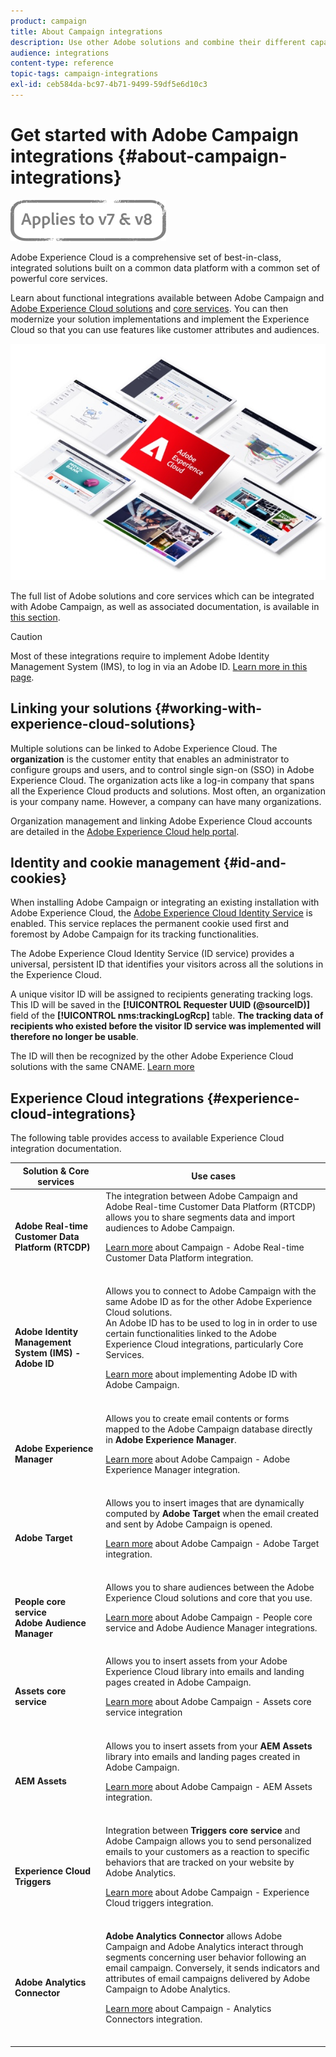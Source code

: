 ```yaml
---
product: campaign
title: About Campaign integrations
description: Use other Adobe solutions and combine their different capabilities with Campaign.
audience: integrations
content-type: reference
topic-tags: campaign-integrations
exl-id: ceb584da-bc97-4b71-9499-59df5e6d10c3
---
```

# Get started with Adobe Campaign integrations {#about-campaign-integrations}

![](../../assets/common.svg)

Adobe Experience Cloud is a comprehensive set of best-in-class, integrated solutions built on a common data platform with a common set of powerful core services.

Learn about functional integrations available between Adobe Campaign and [Adobe Experience Cloud solutions](https://experienceleague.adobe.com/docs/core-services/interface/marketing-cloud-integrations.html) and [core services](https://experienceleague.adobe.com/docs/core-services/interface/about-core-services/core-services.html). You can then modernize your solution implementations and implement the Experience Cloud so that you can use features like customer attributes and audiences.

   ![](assets/ExCloud-solutions.png)

The full list of Adobe solutions and core services which can be integrated with Adobe Campaign, as well as associated documentation, is available in [this section](#experience-cloud-integrations).

>[!CAUTION]
>
>Most of these integrations require to implement Adobe Identity Management System (IMS), to log in via an Adobe ID. [Learn more in this page](../../../v7/installation/using/about-adobe-id.md).
>

## Linking your solutions {#working-with-experience-cloud-solutions}

Multiple solutions can be linked to Adobe Experience Cloud. The **organization** is the customer entity that enables an administrator to configure groups and users, and to control single sign-on (SSO) in Adobe Experience Cloud. The organization acts like a log-in company that spans all the Experience Cloud products and solutions. Most often, an organization is your company name. However, a company can have many organizations.

Organization management and linking Adobe Experience Cloud accounts are detailed in the [Adobe Experience Cloud help portal](https://experienceleague.adobe.com/docs/core-services/interface/manage-users-and-products/organizations.html).

## Identity and cookie management {#id-and-cookies}

When installing Adobe Campaign or integrating an existing installation with Adobe Experience Cloud, the [Adobe Experience Cloud Identity Service](https://experienceleague.adobe.com/docs/id-service/using/home.html) is enabled. This service replaces the permanent cookie used first and foremost by Adobe Campaign for its tracking functionalities.

The Adobe Experience Cloud Identity Service (ID service) provides a universal, persistent ID that identifies your visitors across all the solutions in the Experience Cloud.

A unique visitor ID will be assigned to recipients generating tracking logs. This ID will be saved in the **[!UICONTROL Requester UUID (@sourceID)]** field of the **[!UICONTROL nms:trackingLogRcp]** table. **The tracking data of recipients who existed before the visitor ID service was implemented will therefore no longer be usable**.

The ID will then be recognized by the other Adobe Experience Cloud solutions with the same CNAME. [Learn more](https://experienceleague.adobe.com/docs/id-service/using/reference/analytics-reference/cname.html)

## Experience Cloud integrations {#experience-cloud-integrations}

The following table provides access to available Experience Cloud integration documentation.

<table> 
 <thead> 
  <tr> 
   <th> Solution &amp; Core services<br /> </th> 
   <th> Use cases<br /> </th> 
  </tr> 
 </thead> 
 <tbody> 
  <tr> 
   <td> <strong>Adobe Real-time Customer Data Platform (RTCDP)</strong><br /> </td> 
   <td> The integration between Adobe Campaign and Adobe Real-time Customer Data Platform (RTCDP) allows you to share segments data and import audiences to Adobe Campaign.<br /> <p><a href="../../integrations/using/get-started-sources-destinations.md">Learn more</a> about Campaign - Adobe Real-time Customer Data Platform integration.</p><br /> </td> 
  </tr> 
  <tr> 
   <td> <strong>Adobe Identity Management System (IMS) - Adobe ID</strong><br /> </td> 
   <td> Allows you to connect to Adobe Campaign with the same Adobe ID as for the other Adobe Experience Cloud solutions.<br /> An Adobe ID has to be used to log in in order to use certain functionalities linked to the Adobe Experience Cloud integrations, particularly Core Services.<br /> <p><a href="../../../v7/installation/using/about-adobe-id.md">Learn more</a> about implementing Adobe ID with Adobe Campaign.</p><br /> </td> 
  </tr> 
  <tr> 
   <td> <strong>Adobe Experience Manager</strong><br /> </td> 
   <td> Allows you to create email contents or forms mapped to the Adobe Campaign database directly in <strong>Adobe Experience Manager</strong>.<br /> <p><a href="../../integrations/using/about-adobe-experience-manager.md">Learn more</a> about Adobe Campaign - Adobe Experience Manager integration.</p><br /> </td> 
  </tr> 
  <tr> 
   <td> <strong>Adobe Target</strong><br /> </td> 
   <td> Allows you to insert images that are dynamically computed by <strong>Adobe Target</strong> when the email created and sent by Adobe Campaign is opened.<br /> <p><a href="../../integrations/using/integrating-with-adobe-target.md">Learn more</a> about Adobe Campaign - Adobe Target integration.</p><br /> </td> 
  </tr> 
  <tr> 
   <td> <strong>People core service</strong><br /> <strong>Adobe Audience Manager</strong><br /> </td> 
   <td> Allows you to share audiences between the Adobe Experience Cloud solutions and core that you use.<br /> <p><a href="../../integrations/using/sharing-audiences-with-adobe-experience-cloud.md">Learn more</a> about Adobe Campaign - People core service and Adobe Audience Manager integrations.</p><br /> </td> 
  </tr> 
  <tr> 
   <td> <strong>Assets core service</strong><br /> </td> 
   <td> Allows you to insert assets from your Adobe Experience Cloud library into emails and landing pages created in Adobe Campaign.<br /> <p><a href="../../integrations/using/configuring-access-to-assets.md#integrating-with-experience-cloud-assets">Learn more</a> about Adobe Campaign - Assets core service integration</p><br /> </td> 
  </tr> 
  <tr> 
   <td> <strong>AEM Assets</strong><br /> </td> 
   <td> Allows you to insert assets from your <strong>AEM Assets</strong> library into emails and landing pages created in Adobe Campaign.<br /> <p><a href="../../integrations/using/configuring-access-to-assets.md#integrating-with-aem-assets">Learn more</a> about Adobe Campaign - AEM Assets integration.</p><br /> </td> 
  </tr> 
  <tr> 
   <td> <strong>Experience Cloud Triggers</strong><br /> </td> 
   <td> Integration between <strong>Triggers core service</strong> and Adobe Campaign allows you to send personalized emails to your customers as a reaction to specific behaviors that are tracked on your website by Adobe Analytics.<br /> <p><a href="https://helpx.adobe.com/campaign/kb/triggers-and-campaign.html">Learn more</a> about Adobe Campaign - Experience Cloud triggers integration.</p><br /> </td> 
  </tr> 
  <tr> 
   <td> <strong>Adobe Analytics Connector</strong><br /> </td> 
   <td> <strong>Adobe Analytics Connector</strong> allows Adobe Campaign and Adobe Analytics interact through segments concerning user behavior following an email campaign. Conversely, it sends indicators and attributes of email campaigns delivered by Adobe Campaign to Adobe Analytics.<br /> <p><a href="../../../v7/platform/using/adobe-analytics-connector.md">Learn more</a> about Campaign - Analytics Connectors integration.</p><br /> </td> 
  </tr> 
 </tbody> 
</table>
